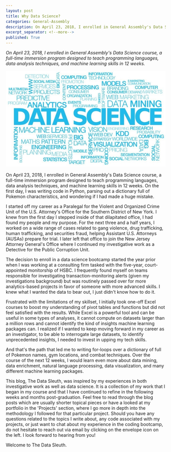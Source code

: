 ```yaml
---
layout: post
title: Why Data Science?
categories: General-Assembly
description: On April 23, 2018, I enrolled in General Assembly's Data Science course, a full-time immersion program designed to teach programming languages, data analysis techniques, and machine learning skills in 12 weeks.
excerpt_separator: <!--more-->
published: True
---
```


*On April 23, 2018, I enrolled in General Assembly's Data Science course, a full-time immersion program designed to teach programming languages, data analysis techniques, and machine learning skills in 12 weeks.*

![datascience.jpg](/static/img/datascience.jpg)

<!--more-->

On April 23, 2018, I enrolled in General Assembly's Data Science course, a full-time immersion program designed to teach programming languages, data analysis techniques, and machine learning skills in 12 weeks.  On the first day, I was writing code in Python, parsing out a dictionary full of Pokemon characteristics, and wondering if I had made a huge mistake.

I started off my career as a Paralegal for the Violent and Organized Crime Unit of the U.S. Attorney's Office for the Southern District of New York.  I knew from the first day I stepped inside of that dilapitated office, I had found my people and my purpose.  For the next three and a half years, I worked on a wide range of cases related to gang violence, drug trafficking, human trafficking, and securities fraud, helping Assistant U.S. Attorneys (AUSAs) prepare for trial.  I later left that office to join the New Jersey Attorney General's Office where I continued my investigative work as a Detective for the Public Corruption Unit.

The decision to enroll in a data science bootcamp started the year prior when I was working at a consulting firm tasked with the five-year, court-appointed monitorship of HSBC.  I frequently found myself on teams responsible for investigating transaction-monitoring alerts (given my investigations background) but was routinely passed over for more analytics-based projects in favor of someone with more advanced skills.  I knew what I wanted the data to bear out, I just didn't know how to do it.

Frustrated with the limitations of my skillset, I initially took one-off Excel courses to boost my understanding of pivot tables and functions but did not feel satisfied with the results.  While Excel is a powerful tool and can be useful in some types of analyses, it cannot compute on datasets larger than a million rows and cannot identify the kind of insights machine learning packages can.  I realized if I wanted to keep moving forward in my career as an investigator, to be able to interrogate large datasets, to identify unprecedented insights, I needed to invest in upping my tech skills.

And that's the path that led me to writing for-loops over a dictionary of full of Pokemon names, gym locations, and combat techniques.  Over the course of the next 12 weeks, I would learn even more about data mining, data enrichment, natural language processing, data visualization, and many different machine learning packages.

This blog, The Data Sleuth, was inspired by my experiences in both investigative work as well as data science.  It is a collection of my work that I began in my course and that I have continued to refine in the following weeks and months post-graduation.  Feel free to read through the blog posts which are usually shorter topical pieces or have a looked at my portfolio in the 'Projects' section, where I go more in depth into the methodology I followed for that particular project.  Should you have any questions related to the topics I write about, any code associated with my projects, or just want to chat about my experience in the coding bootcamp, do not hesitate to reach out via email by clicking on the envelope icon on the left.  I look forward to hearing from you!

Welcome to The Data Sleuth.
